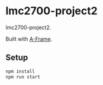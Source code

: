 # lmc2700-project2

lmc2700-project2.

Built with [A-Frame](https://aframe.io).

## Setup

```sh
npm install
npm run start
```
